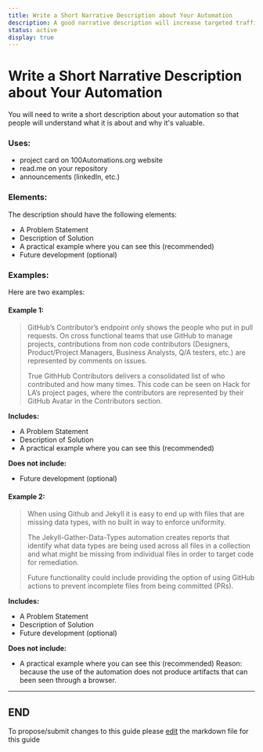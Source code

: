 ```yaml
---
title: Write a Short Narrative Description about Your Automation
description: A good narrative description will increase targeted traffic to your repository.  This guide helps you create one.
status: active
display: true
---
```

# Write a Short Narrative Description about Your Automation
You will need to write a short description about your automation so that people will understand what it is about and why it's valuable. 

### Uses:

- project card on 100Automations.org website
- read.me on your repository
- announcements (linkedIn, etc.)


### Elements:
The description should have the following elements:
- A Problem Statement
- Description of Solution
- A practical example where you can see this (recommended)
- Future development (optional)

### Examples:
Here are two examples:

#### Example 1:

> GitHub’s Contributor’s endpoint only shows the people who put in pull requests.  On cross functional teams that use GitHub to manage projects, contributions from non code contributors (Designers, Product/Project Managers, Business Analysts, Q/A testers, etc.) are represented by comments on issues.
> 
> True GithHub Contributors delivers a consolidated list of who contributed and how many times.  This code can be seen on Hack for LA’s project pages, where the contributors are represented by their GitHub Avatar in the Contributors section.

**Includes:**
- A Problem Statement
- Description of Solution
- A practical example where you can see this (recommended)

**Does not include:**
- Future development (optional)


#### Example 2:

> When using Github and Jekyll it is easy to end up with files that are missing data types, with no built in way to enforce uniformity. 
> 
> The Jekyll-Gather-Data-Types automation creates reports that identify what data types are being used across all files in a collection and what might be missing from individual files in order to target code for remediation.
> 
> Future functionality could include providing the option of using GitHub actions to prevent incomplete files from being committed (PRs).

**Includes:**
- A Problem Statement
- Description of Solution
- Future development (optional)

**Does not include:**
- A practical example where you can see this (recommended)
Reason: because the use of the automation does not produce artifacts that can been seen through a browser.

---
END
---
To propose/submit changes to this guide please [edit](https://github.com/100Automations/Website/blob/master/_guides/writing-short-descriptions-for-automations.md) the markdown file for this guide
